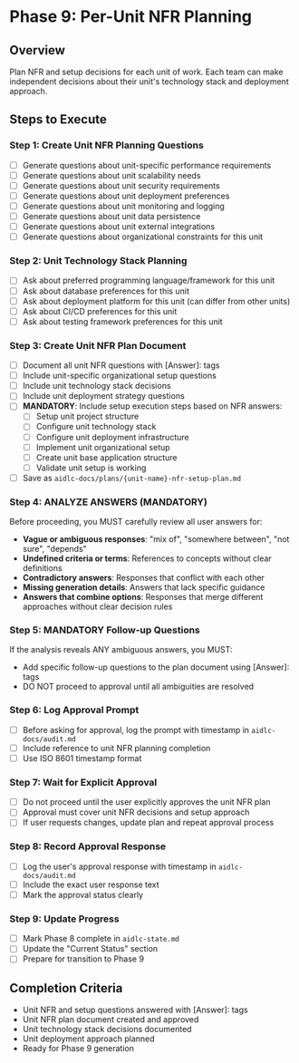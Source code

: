 # Phase 9: Per-Unit NFR Planning

## Overview
Plan NFR and setup decisions for each unit of work. Each team can make independent decisions about their unit's technology stack and deployment approach.

## Steps to Execute

### Step 1: Create Unit NFR Planning Questions
- [ ] Generate questions about unit-specific performance requirements
- [ ] Generate questions about unit scalability needs
- [ ] Generate questions about unit security requirements
- [ ] Generate questions about unit deployment preferences
- [ ] Generate questions about unit monitoring and logging
- [ ] Generate questions about unit data persistence
- [ ] Generate questions about unit external integrations
- [ ] Generate questions about organizational constraints for this unit

### Step 2: Unit Technology Stack Planning
- [ ] Ask about preferred programming language/framework for this unit
- [ ] Ask about database preferences for this unit
- [ ] Ask about deployment platform for this unit (can differ from other units)
- [ ] Ask about CI/CD preferences for this unit
- [ ] Ask about testing framework preferences for this unit

### Step 3: Create Unit NFR Plan Document
- [ ] Document all unit NFR questions with [Answer]: tags
- [ ] Include unit-specific organizational setup questions
- [ ] Include unit technology stack decisions
- [ ] Include unit deployment strategy questions
- [ ] **MANDATORY**: Include setup execution steps based on NFR answers:
  - [ ] Setup unit project structure
  - [ ] Configure unit technology stack
  - [ ] Configure unit deployment infrastructure
  - [ ] Implement unit organizational setup
  - [ ] Create unit base application structure
  - [ ] Validate unit setup is working
- [ ] Save as `aidlc-docs/plans/{unit-name}-nfr-setup-plan.md`

### Step 4: ANALYZE ANSWERS (MANDATORY)
Before proceeding, you MUST carefully review all user answers for:
- **Vague or ambiguous responses**: "mix of", "somewhere between", "not sure", "depends"
- **Undefined criteria or terms**: References to concepts without clear definitions
- **Contradictory answers**: Responses that conflict with each other
- **Missing generation details**: Answers that lack specific guidance
- **Answers that combine options**: Responses that merge different approaches without clear decision rules

### Step 5: MANDATORY Follow-up Questions
If the analysis reveals ANY ambiguous answers, you MUST:
- Add specific follow-up questions to the plan document using [Answer]: tags
- DO NOT proceed to approval until all ambiguities are resolved

### Step 6: Log Approval Prompt
- [ ] Before asking for approval, log the prompt with timestamp in `aidlc-docs/audit.md`
- [ ] Include reference to unit NFR planning completion
- [ ] Use ISO 8601 timestamp format

### Step 7: Wait for Explicit Approval
- [ ] Do not proceed until the user explicitly approves the unit NFR plan
- [ ] Approval must cover unit NFR decisions and setup approach
- [ ] If user requests changes, update plan and repeat approval process

### Step 8: Record Approval Response
- [ ] Log the user's approval response with timestamp in `aidlc-docs/audit.md`
- [ ] Include the exact user response text
- [ ] Mark the approval status clearly

### Step 9: Update Progress
- [ ] Mark Phase 8 complete in `aidlc-state.md`
- [ ] Update the "Current Status" section
- [ ] Prepare for transition to Phase 9

## Completion Criteria
- Unit NFR and setup questions answered with [Answer]: tags
- Unit NFR plan document created and approved
- Unit technology stack decisions documented
- Unit deployment approach planned
- Ready for Phase 9 generation